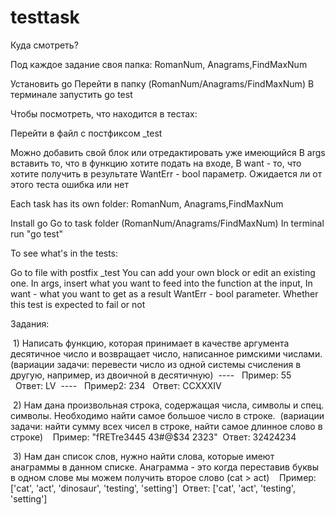# testtask


Куда смотреть? 

Под каждое задание своя папка:
RomanNum, Anagrams,FindMaxNum 

Установить go
Перейти в папку (RomanNum/Anagrams/FindMaxNum) 
В терминале запустить go test

Чтобы посмотреть, что находится в тестах:

Перейти в файл с постфиксом _test

Можно добавить свой блок или отредактировать уже имеющийся 
В args вставить то, что в функцию хотите подать на входе, 
В want - то, что хотите получить в результате
 WantErr - bool параметр. Ожидается ли от этого теста ошибка или нет



Each task has its own folder:
RomanNum, Anagrams,FindMaxNum

Install go
Go to task folder (RomanNum/Anagrams/FindMaxNum)
In terminal run "go test"

To see what's in the tests:

Go to file with postfix _test
You can add your own block or edit an existing one.
In args, insert what you want to feed into the function at the input,
In want - what you want to get as a result
  WantErr - bool parameter. Whether this test is expected to fail or not


Задания:

 1) Написать функцию, которая принимает в качестве аргумента десятичное число и возвращает число, написанное римскими числами. (вариации задачи: перевести число из одной системы счисления в другую, например, из двоичной в десятичную)
 ----
  Пример: 55
  Ответ: LV
 ----
  Пример2: 234
  Ответ: CCXXXIV
  
  
   2) Нам дана произвольная строка, содержащая числа, символы и спец. символы. Необходимо найти самое большое число в строке.
 (вариации задачи: найти сумму всех чисел в строке, найти самое длинное слово в строке)
 
 Пример: "fRETre3445 43#$% 32424234 #$@$34 2323"
 Ответ: 32424234
 
 
  3) Нам дан список слов, нужно найти слова, которые имеют анаграммы в данном списке. Анаграмма - это когда переставив буквы в одном слове мы можем получить второе слово (cat > act)
 
 Пример: ['cat', 'act', 'dinosaur', 'testing', 'setting']
 Ответ: ['cat', 'act', 'testing', 'setting']
